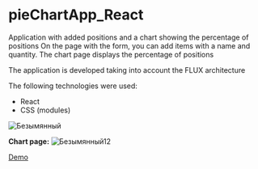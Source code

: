 # pieChartApp_React

Application with added positions and a chart showing the percentage of positions
On the page with the form, you can add items with a name and quantity. The chart page displays the percentage of positions

The application is developed taking into account the FLUX architecture

The following technologies were used:
* React
* CSS (modules)


![Безымянный](https://user-images.githubusercontent.com/72506172/108226883-f6aac180-7145-11eb-86cb-e008b57b3c2e.png)

**Chart page:**
![Безымянный12](https://user-images.githubusercontent.com/72506172/108227703-d4fe0a00-7146-11eb-85f8-3dd1a05d3583.png)

[Demo](https://desmond93.github.io/pieChartApp_React/)
